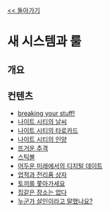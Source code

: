 [<< 돌아가기](../readme.md)
# 새 시스템과 룰

## 개요

## 컨텐츠
- [breaking your stuff!]()
- [나이트 시티의 날씨]()
- [나이트 시티의 타로카드]()
- [나이트 시티의 인양]()
- [뜨거운 추격]()
- [스틱볼]()
- [어두운 미래에서의 디지털 데이트]()
- [업적과 전리품 상자]()
- [토끼를 쫓아가세요]()
- [집같은 장소는 없다]()
- [누군가 살인이라고 말했나요?]()